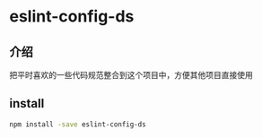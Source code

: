 # eslint-config-ds

## 介绍

把平时喜欢的一些代码规范整合到这个项目中，方便其他项目直接使用

## install

```bash
npm install -save eslint-config-ds
```